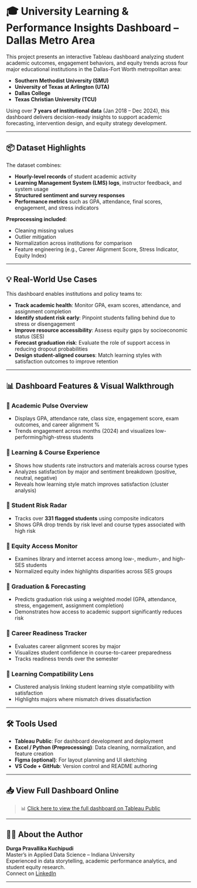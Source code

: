 # 🎓 University Learning & Performance Insights Dashboard – Dallas Metro Area

This project presents an interactive Tableau dashboard analyzing student academic outcomes, engagement behaviors, and equity trends across four major educational institutions in the Dallas-Fort Worth metropolitan area:  
- **Southern Methodist University (SMU)**  
- **University of Texas at Arlington (UTA)**  
- **Dallas College**  
- **Texas Christian University (TCU)**  

Using over **7 years of institutional data** (Jan 2018 – Dec 2024), this dashboard delivers decision-ready insights to support academic forecasting, intervention design, and equity strategy development.

---

## 📦 Dataset Highlights

The dataset combines:
- **Hourly-level records** of student academic activity
- **Learning Management System (LMS) logs**, instructor feedback, and system usage
- **Structured sentiment and survey responses**
- **Performance metrics** such as GPA, attendance, final scores, engagement, and stress indicators

**Preprocessing included**:
- Cleaning missing values  
- Outlier mitigation  
- Normalization across institutions for comparison  
- Feature engineering (e.g., Career Alignment Score, Stress Indicator, Equity Index)

---

## 💡 Real-World Use Cases

This dashboard enables institutions and policy teams to:
- **Track academic health**: Monitor GPA, exam scores, attendance, and assignment completion
- **Identify student risk early**: Pinpoint students falling behind due to stress or disengagement
- **Improve resource accessibility**: Assess equity gaps by socioeconomic status (SES)
- **Forecast graduation risk**: Evaluate the role of support access in reducing dropout probabilities
- **Design student-aligned courses**: Match learning styles with satisfaction outcomes to improve retention

---

## 📊 Dashboard Features & Visual Walkthrough

### 🔹 Academic Pulse Overview
- Displays GPA, attendance rate, class size, engagement score, exam outcomes, and career alignment %
- Trends engagement across months (2024) and visualizes low-performing/high-stress students

### 🔹 Learning & Course Experience
- Shows how students rate instructors and materials across course types
- Analyzes satisfaction by major and sentiment breakdown (positive, neutral, negative)
- Reveals how learning style match improves satisfaction (cluster analysis)

### 🔹 Student Risk Radar
- Tracks over **331 flagged students** using composite indicators
- Shows GPA drop trends by risk level and course types associated with high risk

### 🔹 Equity Access Monitor
- Examines library and internet access among low-, medium-, and high-SES students
- Normalized equity index highlights disparities across SES groups

### 🔹 Graduation & Forecasting
- Predicts graduation risk using a weighted model (GPA, attendance, stress, engagement, assignment completion)
- Demonstrates how access to academic support significantly reduces risk

### 🔹 Career Readiness Tracker
- Evaluates career alignment scores by major
- Visualizes student confidence in course-to-career preparedness
- Tracks readiness trends over the semester

### 🔹 Learning Compatibility Lens
- Clustered analysis linking student learning style compatibility with satisfaction
- Highlights majors where mismatch drives dissatisfaction

---

## 🛠 Tools Used

- **Tableau Public**: For dashboard development and deployment  
- **Excel / Python (Preprocessing)**: Data cleaning, normalization, and feature creation  
- **Figma (optional)**: For layout planning and UI sketching  
- **VS Code + GitHub**: Version control and README authoring

---

## 📥 View Full Dashboard Online

> 📊 [Click here to view the full dashboard on Tableau Public](https://public.tableau.com/app/profile/durga.pravallika.kuchipudi7399/viz/Book2_17432564557990/MainDashboard)

---

## 👩‍💻 About the Author

**Durga Pravallika Kuchipudi**  
Master’s in Applied Data Science – Indiana University  
Experienced in data storytelling, academic performance analytics, and student equity research.  
Connect on [LinkedIn](https://www.linkedin.com/in/durgapk/)

---

